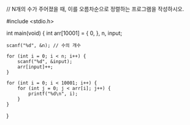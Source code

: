 // N개의 수가 주어졌을 때, 이를 오름차순으로 정렬하는 프로그램을 작성하시오.

#include <stdio.h>

int main(void) {
	int arr[10001] = { 0, }, n, input;

	scanf("%d", &n); // 수의 개수

	for (int i = 0; i < n; i++) {
		scanf("%d", &input);
		arr[input]++;
	}

	for (int i = 0; i < 10001; i++) {
		for (int j = 0; j < arr[i]; j++) {
			printf("%d\n", i);
		}
	}
}
